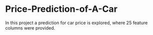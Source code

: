 # Price-Prediction-of-A-Car
In this project a prediction for car price is explored, where 25 feature columns were provided.
